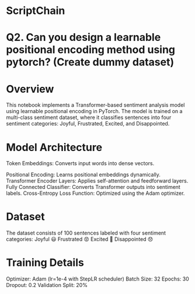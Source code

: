 # ScriptChain

# Q2. Can you design a learnable positional encoding method using pytorch? (Create dummy dataset)

# Overview
This notebook implements a Transformer-based sentiment analysis model using learnable positional encoding in PyTorch. The model is trained on a multi-class sentiment dataset, where it classifies sentences into four sentiment categories: Joyful, Frustrated, Excited, and Disappointed.

# Model Architecture
Token Embeddings: Converts input words into dense vectors. 

Positional Encoding: Learns positional embeddings dynamically.
Transformer Encoder Layers: Applies self-attention and feedforward layers.
Fully Connected Classifier: Converts Transformer outputs into sentiment labels.
Cross-Entropy Loss Function: Optimized using the Adam optimizer.

# Dataset
The dataset consists of 100 sentences labeled with four sentiment categories:
Joyful 😃
Frustrated 😡
Excited 🚀
Disappointed 😞

# Training Details

Optimizer: Adam (lr=1e-4 with StepLR scheduler)
Batch Size: 32
Epochs: 30
Dropout: 0.2
Validation Split: 20%


